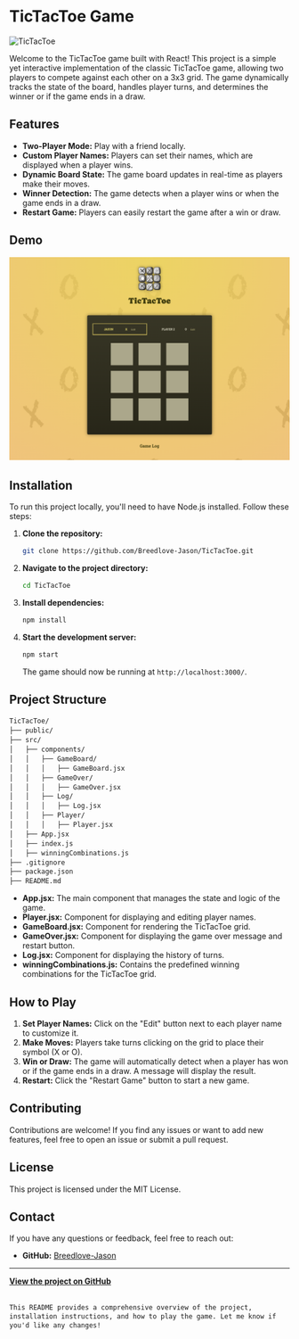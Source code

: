 # TicTacToe Game

![TicTacToe](https://img.shields.io/badge/TicTacToe-React-blue)

Welcome to the TicTacToe game built with React! This project is a simple yet interactive implementation of the classic TicTacToe game, allowing two players to compete against each other on a 3x3 grid. The game dynamically tracks the state of the board, handles player turns, and determines the winner or if the game ends in a draw.

## Features

- **Two-Player Mode:** Play with a friend locally.
- **Custom Player Names:** Players can set their names, which are displayed when a player wins.
- **Dynamic Board State:** The game board updates in real-time as players make their moves.
- **Winner Detection:** The game detects when a player wins or when the game ends in a draw.
- **Restart Game:** Players can easily restart the game after a win or draw.

## Demo

![TicTacToe-React-JS.png](TicTacToe-React-JS.png)
## Installation

To run this project locally, you'll need to have Node.js installed. Follow these steps:

1. **Clone the repository:**

   ```bash
   git clone https://github.com/Breedlove-Jason/TicTacToe.git
   ```

2. **Navigate to the project directory:**

   ```bash
   cd TicTacToe
   ```

3. **Install dependencies:**

   ```bash
   npm install
   ```

4. **Start the development server:**

   ```bash
   npm start
   ```

   The game should now be running at `http://localhost:3000/`.

## Project Structure

```bash
TicTacToe/
├── public/
├── src/
│   ├── components/
│   │   ├── GameBoard/
│   │   │   ├── GameBoard.jsx
│   │   ├── GameOver/
│   │   │   ├── GameOver.jsx
│   │   ├── Log/
│   │   │   ├── Log.jsx
│   │   ├── Player/
│   │   │   ├── Player.jsx
│   ├── App.jsx
│   ├── index.js
│   ├── winningCombinations.js
├── .gitignore
├── package.json
├── README.md
```

- **App.jsx:** The main component that manages the state and logic of the game.
- **Player.jsx:** Component for displaying and editing player names.
- **GameBoard.jsx:** Component for rendering the TicTacToe grid.
- **GameOver.jsx:** Component for displaying the game over message and restart button.
- **Log.jsx:** Component for displaying the history of turns.
- **winningCombinations.js:** Contains the predefined winning combinations for the TicTacToe grid.

## How to Play

1. **Set Player Names:** Click on the "Edit" button next to each player name to customize it.
2. **Make Moves:** Players take turns clicking on the grid to place their symbol (X or O).
3. **Win or Draw:** The game will automatically detect when a player has won or if the game ends in a draw. A message will display the result.
4. **Restart:** Click the "Restart Game" button to start a new game.

## Contributing

Contributions are welcome! If you find any issues or want to add new features, feel free to open an issue or submit a pull request.

## License

This project is licensed under the MIT License.

## Contact

If you have any questions or feedback, feel free to reach out:

- **GitHub:** [Breedlove-Jason](https://github.com/Breedlove-Jason)

---

**[View the project on GitHub](https://github.com/Breedlove-Jason/TicTacToe.git)**

```

This README provides a comprehensive overview of the project, installation instructions, and how to play the game. Let me know if you'd like any changes!